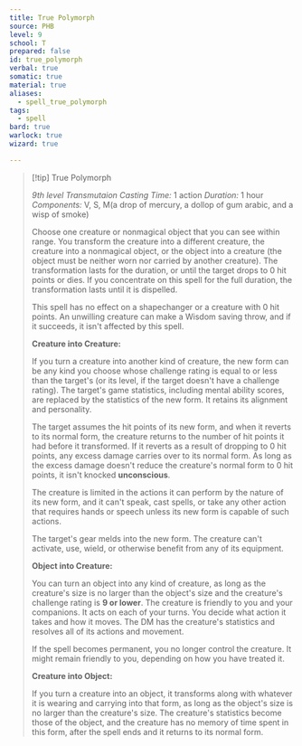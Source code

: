 ```yaml
---
title: True Polymorph
source: PHB
level: 9
school: T
prepared: false
id: true_polymorph
verbal: true
somatic: true
material: true
aliases:
  - spell_true_polymorph
tags:
  - spell
bard: true
warlock: true
wizard: true

---
```

>[!tip] True Polymorph
>
> *9th level Transmutaion*
> *Casting Time:* 1 action
> *Duration:* 1 hour
> *Components:* V, S, M(a drop of mercury, a dollop of gum arabic, and a wisp of smoke)
>
>Choose one creature or nonmagical object that you can see within range. You transform the creature into a different creature, the creature into a nonmagical object, or the object into a creature (the object must be neither worn nor carried by another creature). The transformation lasts for the duration, or until the target drops to 0 hit points or dies. If you concentrate on this spell for the full duration, the transformation lasts until it is dispelled.
>
>This spell has no effect on a shapechanger or a creature with 0 hit points. An unwilling creature can make a Wisdom saving throw, and if it succeeds, it isn't affected by this spell.
>
>**Creature into Creature:**
>
>If you turn a creature into another kind of creature, the new form can be any kind you choose whose challenge rating is equal to or less than the target's (or its level, if the target doesn't have a challenge rating). The target's game statistics, including mental ability scores, are replaced by the statistics of the new form. It retains its alignment and personality.
>
>The target assumes the hit points of its new form, and when it reverts to its normal form, the creature returns to the number of hit points it had before it transformed. If it reverts as a result of dropping to 0 hit points, any excess damage carries over to its normal form. As long as the excess damage doesn't reduce the creature's normal form to 0 hit points, it isn't knocked **unconscious**.
>
>The creature is limited in the actions it can perform by the nature of its new form, and it can't speak, cast spells, or take any other action that requires hands or speech unless its new form is capable of such actions.
>
>The target's gear melds into the new form. The creature can't activate, use, wield, or otherwise benefit from any of its equipment.
>
>**Object into Creature:**
>
>You can turn an object into any kind of creature, as long as the creature's size is no larger than the object's size and the creature's challenge rating is **9 or lower**. The creature is friendly to you and your companions. It acts on each of your turns. You decide what action it takes and how it moves. The DM has the creature's statistics and resolves all of its actions and movement.
>
>If the spell becomes permanent, you no longer control the creature. It might remain friendly to you, depending on how you have treated it.
>
>**Creature into Object:**
>
>If you turn a creature into an object, it transforms along with whatever it is wearing and carrying into that form, as long as the object's size is no larger than the creature's size. The creature's statistics become those of the object, and the creature has no memory of time spent in this form, after the spell ends and it returns to its normal form.
>

